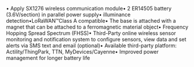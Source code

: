• Apply SX1276 wireless communication module• 2 ER14505 battery (3.6V/section) in parallel power supply• illuminance detection•LoRaWAN™Class A compatible• The base is attached with a magnet that can be attached to a ferromagnetic material object• Frequency Hopping Spread Spectrum (FHSS)• Third-Party online wireless sensor monitoring and notification system to configure sensors, view data and set alerts via SMS text and email (optional)• Available third-party platform: Actility/ThingPark, TTN, MyDevices/Cayenne• Improved power management for longer battery life

